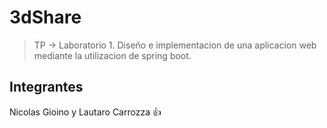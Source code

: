 # 3dShare

>TP -> Laboratorio 1.
Diseño e implementacion de una aplicacion web mediante la utilizacion de spring boot.

## Integrantes
Nicolas Gioino y Lautaro Carrozza :+1:


